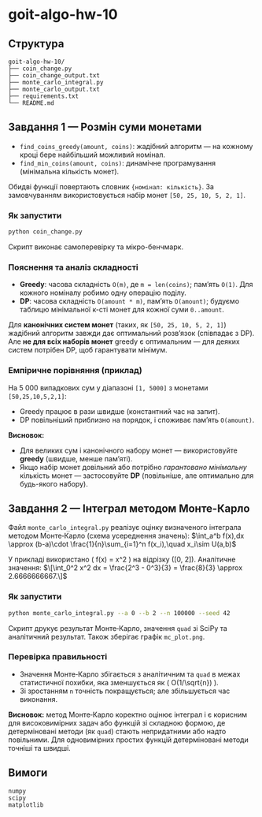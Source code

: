 # goit-algo-hw-10

## Структура
```
goit-algo-hw-10/
├── coin_change.py
├── coin_change_output.txt
├── monte_carlo_integral.py
├── monte_carlo_output.txt
├── requirements.txt
└── README.md
```

## Завдання 1 — Розмін суми монетами
- `find_coins_greedy(amount, coins)`: жадібний алгоритм — на кожному кроці бере найбільший можливий номінал.
- `find_min_coins(amount, coins)`: динамічне програмування (мінімальна кількість монет).

Обидві функції повертають словник `{номінал: кількість}`. За замовчуванням використовується набір монет `[50, 25, 10, 5, 2, 1]`.

### Як запустити
```bash
python coin_change.py
```
Скрипт виконає самоперевірку та мікро-бенчмарк.

### Пояснення та аналіз складності
- **Greedy**: часова складність `O(m)`, де `m = len(coins)`; памʼять `O(1)`. Для кожного номіналу робимо одну операцію поділу.  
- **DP**: часова складність `O(amount * m)`, памʼять `O(amount)`; будуємо таблицю мінімальної к-сті монет для кожної суми `0..amount`.

Для **канонічних систем монет** (таких, як `[50, 25, 10, 5, 2, 1]`) жадібний алгоритм завжди дає оптимальний розвʼязок (співпадає з DP). Але **не для всіх наборів монет** greedy є оптимальним — для деяких систем потрібен DP, щоб гарантувати мінімум.

### Емпіричне порівняння (приклад)
На 5 000 випадкових сум у діапазоні `[1, 5000]` з монетами `[50,25,10,5,2,1]`:
- Greedy працює в рази швидше (константний час на запит).
- DP повільніший приблизно на порядок, і споживає памʼять `O(amount)`.

**Висновок:**  
- Для великих сум і канонічного набору монет — використовуйте **greedy** (швидше, менше памʼяті).  
- Якщо набір монет довільний або потрібно *гарантовано мінімальну* кількість монет — застосовуйте **DP** (повільніше, але оптимально для будь-якого набору).

## Завдання 2 — Інтеграл методом Монте-Карло
Файл `monte_carlo_integral.py` реалізує оцінку визначеного інтеграла методом Монте‑Карло (схема усереднення значень):
$\int_a^b f(x)\,dx \approx (b-a)\cdot \frac{1}{n}\sum_{i=1}^n f(x_i),\quad x_i\sim U(a,b)\$

У прикладі використано \( f(x) = x^2 \) на відрізку \([0, 2]\). Аналітичне значення:
$\[\int_0^2 x^2 dx = \frac{2^3 - 0^3}{3} = \frac{8}{3} \approx 2.6666666667.\]$

### Як запустити
```bash
python monte_carlo_integral.py --a 0 --b 2 --n 100000 --seed 42
```
Скрипт друкує результат Монте‑Карло, значення `quad` зі SciPy та аналітичний результат. Також зберігає графік `mc_plot.png`.

### Перевірка правильності
- Значення Монте‑Карло збігається з аналітичним та `quad` в межах статистичної похибки, яка зменшується як \( O(1/\sqrt{n}) \).  
- Зі зростанням `n` точність покращується; але збільшується час виконання.

**Висновок:** метод Монте‑Карло коректно оцінює інтеграл і є корисним для високовимірних задач або функцій зі складною формою, де детерміновані методи (як `quad`) стають непридатними або надто повільними. Для одновимірних простих функцій детерміновані методи точніші та швидші.

## Вимоги
```
numpy
scipy
matplotlib
```
